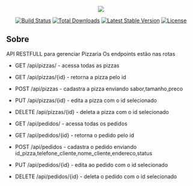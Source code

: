 <p align="center"><img src="https://laravel.com/assets/img/components/logo-laravel.svg"></p>

<p align="center">
<a href="https://travis-ci.org/laravel/framework"><img src="https://travis-ci.org/laravel/framework.svg" alt="Build Status"></a>
<a href="https://packagist.org/packages/laravel/framework"><img src="https://poser.pugx.org/laravel/framework/d/total.svg" alt="Total Downloads"></a>
<a href="https://packagist.org/packages/laravel/framework"><img src="https://poser.pugx.org/laravel/framework/v/stable.svg" alt="Latest Stable Version"></a>
<a href="https://packagist.org/packages/laravel/framework"><img src="https://poser.pugx.org/laravel/framework/license.svg" alt="License"></a>
</p>

## Sobre
API RESTFULL para gerenciar Pizzaria
Os endpoints estão nas rotas

- GET /api/pizzas/ - acessa todas as pizzas
- GET /api/pizzas/{id} - retorna a pizza pelo id
- POST /api/pizzas - cadastra a pizza enviando sabor,tamanho,preco
- PUT  /api/pizzas/{id}  - edita a pizza com o id selecionado
- DELETE  /api/pizzas/{id}  - deleta a pizza com o id selecionado

- GET /api/pedidos/ - acessa todas os pedidos
- GET /api/pedidos/{id} - retorna o pedido pelo id
- POST /api/pedidos - cadastra o pedido enviando id_pizza,telefone_cliente,nome_cliente,endereco,status
- PUT  /api/pedidos/{id}  - edita ao pedido com o id selecionado
- DELETE  /api/pedidos/{id}  - deleta o pedido com o id selecionado

